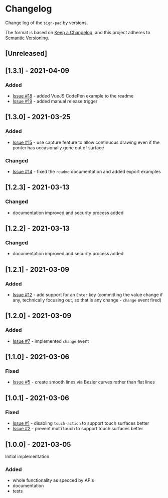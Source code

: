 # Changelog

Change log of the `sign-pad` by versions.

The format is based on [Keep a Changelog](https://keepachangelog.com/en/1.0.0/),
and this project adheres to [Semantic Versioning](https://semver.org/spec/v2.0.0.html).

## [Unreleased]

## [1.3.1] - 2021-04-09
### Added
- [Issue #18](https://github.com/gullerya/sign-pad/issues/18) - added VueJS CodePen example to the readme
- [Issue #19](https://github.com/gullerya/sign-pad/issues/19) - added manual release trigger

## [1.3.0] - 2021-03-25
### Added
- [Issue #15](https://github.com/gullerya/sign-pad/issues/15) - use capture feature to allow continuous drawing even if the ponter has occasionally gone out of surface
### Changed
- [Issue #14](https://github.com/gullerya/sign-pad/issues/14) - fixed the `readme` documentation and added export examples

## [1.2.3] - 2021-03-13
### Changed
- documentation improved and security process added

## [1.2.2] - 2021-03-13
### Changed
- documentation improved and security process added

## [1.2.1] - 2021-03-09
### Added
- [Issue #12](https://github.com/gullerya/sign-pad/issues/12) - add support for an `Enter` key (committing the value change if any, technically focusing out, so that is any change - `change` event fired)

## [1.2.0] - 2021-03-09
### Added
- [Issue #7](https://github.com/gullerya/sign-pad/issues/7) - implemented `change` event

## [1.1.0] - 2021-03-06
### Fixed
- [Issue #5](https://github.com/gullerya/sign-pad/issues/5) - create smooth lines via Bezier curves rather than flat lines

## [1.0.1] - 2021-03-06
### Fixed
- [Issue #1](https://github.com/gullerya/sign-pad/issues/1) - disabling `touch-action` to support touch surfaces better
- [Issue #2](https://github.com/gullerya/sign-pad/issues/2) - prevent multi touch to support touch surfaces better

## [1.0.0] - 2021-03-05

Initial implementation.
### Added
- whole functionality as specced by APIs
- documentation
- tests